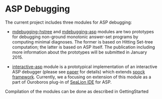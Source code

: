 # ASP Debugging #

The current project includes three modules for ASP debugging:
  * [mdebugging-hstree](MDebugging.md) and [mdebugging-asp](MDebugging.md) modules are two prototypes for debugging non-ground monotonic answer-set programs by computing minimal diagnoses. The former is based on Hitting Set-tree computation; the latter is based on ASP itself. The publication including more information about the prototypes will be submitted in January 2015.

  * [interactive-asp](IDebugging.md) module is a prototypical implementation of an interactive ASP debugger (please see [paper](http://arxiv.org/abs/1403.5142) for details) which extends [spock framework](http://www.kr.tuwien.ac.at/research/systems/debug/index.html). Currently, we a focusing on extension of this module as a part of Ouroboros plug-in of [SeaLion IDE](http://www.sealion.at/) for ASP.

Compilation of the modules can be done as described in GettingStarted